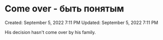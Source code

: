 # Come over - быть понятым

Created: September 5, 2022 7:11 PM
Updated: September 5, 2022 7:11 PM

His decision hasn't come over by his family.